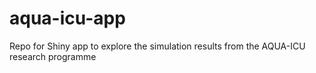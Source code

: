 # aqua-icu-app
Repo for Shiny app to explore the simulation results from the AQUA-ICU research programme
